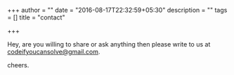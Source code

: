 +++
author = ""
date = "2016-08-17T22:32:59+05:30"
description = ""
tags = []
title = "contact"

+++

Hey, are you willing to share or ask anything then please write to us at codeifyoucansolve@gmail.com. 

cheers.

